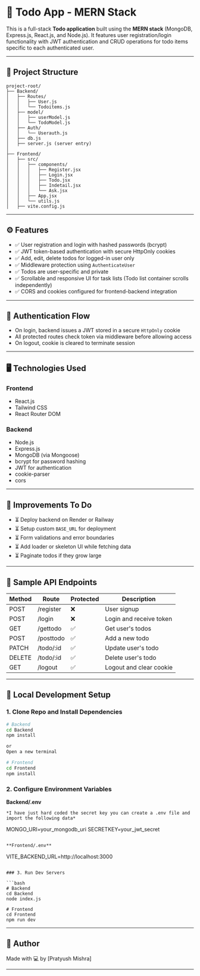 # 📝 Todo App - MERN Stack

This is a full-stack **Todo application** built using the **MERN stack** (MongoDB, Express.js, React.js, and Node.js). It features user registration/login functionality with JWT authentication and CRUD operations for todo items specific to each authenticated user.

---

## 📁 Project Structure

```
project-root/
├── Backend/
│   ├── Routes/
│   │   ├── User.js
│   │   └── Todoitems.js
│   ├── model/
│   │   ├── userModel.js
│   │   └── TodoModel.js
│   ├── Auth/
│   │   └── Userauth.js
│   ├── db.js
│   ├── server.js (server entry)
│
├── Frontend/
│   ├── src/
│   │   ├── components/
│   │   │   ├── Register.jsx
│   │   │   ├── Login.jsx
│   │   │   ├── Todo.jsx
│   │   │   ├── Indetail.jsx
│   │   │   └── Ask.jsx
│   │   ├── App.jsx
│   │   └── utils.js
│   ├── vite.config.js
```

---

## ⚙️ Features

* ✅ User registration and login with hashed passwords (bcrypt)
* ✅ JWT token-based authentication with secure HttpOnly cookies
* ✅ Add, edit, delete todos for logged-in user only
* ✅ Middleware protection using `AuthenticateUser`
* ✅ Todos are user-specific and private
* ✅ Scrollable and responsive UI for task lists (Todo list container scrolls independently)
* ✅ CORS and cookies configured for frontend-backend integration

---

## 🔐 Authentication Flow

* On login, backend issues a JWT stored in a secure `HttpOnly` cookie
* All protected routes check token via middleware before allowing access
* On logout, cookie is cleared to terminate session

---

## 🖥️ Technologies Used

### Frontend

* React.js
* Tailwind CSS
* React Router DOM

### Backend

* Node.js
* Express.js
* MongoDB (via Mongoose)
* bcrypt for password hashing
* JWT for authentication
* cookie-parser
* cors

---

## 🚧 Improvements To Do

* ⏳ Deploy backend on Render or Railway
* ⏳ Setup custom `BASE_URL` for deployment
* ⏳ Form validations and error boundaries
* ⏳ Add loader or skeleton UI while fetching data
* ⏳ Paginate todos if they grow large

---

## 🔄 Sample API Endpoints

| Method | Route      | Protected | Description             |
| ------ | ---------- | --------- | ----------------------- |
| POST   | /register  | ❌         | User signup             |
| POST   | /login     | ❌         | Login and receive token |
| GET    | /gettodo   | ✅         | Get user's todos        |
| POST   | /posttodo  | ✅         | Add a new todo          |
| PATCH  | /todo/\:id | ✅         | Update user's todo      |
| DELETE | /todo/\:id | ✅         | Delete user's todo      |
| GET    | /logout    | ✅         | Logout and clear cookie |

---

## 🧪 Local Development Setup

### 1. Clone Repo and Install Dependencies

```bash
# Backend
cd Backend
npm install

or
Open a new terminal

# Frontend
cd Frontend
npm install
```

### 2. Configure Environment Variables

**Backend/.env**
```
*I have just hard coded the secret key you can create a .env file and import the following data*
```
MONGO_URI=your_mongodb_uri
SECRETKEY=your_jwt_secret
```

**Frontend/.env**

```
VITE_BACKEND_URL=http://localhost:3000
```

### 3. Run Dev Servers

```bash
# Backend
cd Backend
node index.js

# Frontend
cd Frontend
npm run dev
```

---

## 🙋 Author

Made with 💻 by \[Pratyush Mishra]

---

